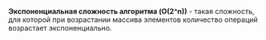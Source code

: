 **Экспоненциальная сложность алгоритма (O(2^n))** - такая сложность, для которой при возрастании массива элементов количество операций возрастает экспоненциально.